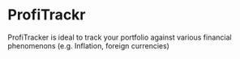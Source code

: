 # ProfiTrackr

ProfiTracker is ideal to track your portfolio against various financial phenomenons (e.g. Inflation, foreign currencies)
